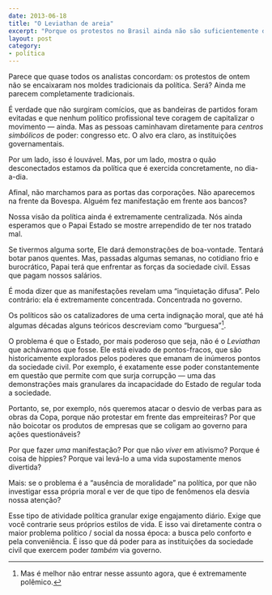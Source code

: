 ```yaml
---
date: 2013-06-18
title: "O Leviathan de areia"
excerpt: "Porque os protestos no Brasil ainda não são suficientemente difusos"
layout: post
category: 
- política
---
```


Parece que quase todos os analistas concordam: os protestos de ontem não se encaixaram nos moldes tradicionais da política. Será? Ainda me parecem completamente tradicionais.

É verdade que não surgiram comícios, que as bandeiras de partidos foram evitadas e que nenhum político profissional teve coragem de capitalizar o movimento — ainda. Mas as pessoas caminhavam diretamente para *centros simbólicos* de poder: congresso etc. O alvo era claro, as instituições governamentais.

Por um lado, isso é louvável. Mas, por um lado, mostra o quão desconectados estamos da política que é exercida concretamente, no dia-a-dia.

Afinal, não marchamos para as portas das corporações. Não aparecemos na frente da Bovespa. Alguém fez manifestação em frente aos bancos?

Nossa visão da política ainda é extremamente centralizada. Nós ainda esperamos que o Papai Estado se mostre arrependido de ter nos tratado mal.

Se tivermos alguma sorte, Ele dará demonstrações de boa-vontade. Tentará botar panos quentes. Mas, passadas algumas semanas, no cotidiano frio e burocrático, Papai terá que enfrentar as forças da sociedade civil. Essas que pagam nossos salários.<!--more-->

É moda dizer que as manifestações revelam uma “inquietação difusa”. Pelo contrário: ela é extremamente concentrada. Concentrada no governo.

Os políticos são os catalizadores de uma certa indignação moral, que até há algumas décadas alguns teóricos descreviam como “burguesa”[^1].

O problema é que o Estado, por mais poderoso que seja, não é o *Leviathan* que achávamos que fosse. Ele está eivado de pontos-fracos, que são historicamente explorados pelos poderes que emanam de inúmeros pontos da sociedade civil. Por exemplo, é exatamente esse poder constantemente em questão que permite com que surja corrupção — uma das demonstrações mais granulares da incapacidade do Estado de regular toda a sociedade.

Portanto, se, por exemplo, nós queremos atacar o desvio de verbas para as obras da Copa, porque não protestar em frente das empreiteiras? Por que não boicotar os produtos de empresas que se coligam ao governo para ações questionáveis?

Por que fazer *uma* manifestação? Por que não *viver* em ativismo? Porque é coisa de hippies? Porque vai levá-lo a uma vida supostamente menos divertida?

Mais: se o problema é a “ausência de moralidade” na política, por que não investigar essa própria moral e ver de que tipo de fenômenos ela desvia nossa atenção?

Esse tipo de atividade política granular exige engajamento diário. Exige que você contrarie seus próprios estilos de vida. E isso vai diretamente contra o maior problema político / social da nossa época: a busca pelo conforto e pela conveniência. É isso que dá poder para as instituições da sociedade civil que exercem poder *também* via governo.

[^1]: Mas é melhor não entrar nesse assunto agora, que é extremamente polêmico.